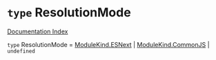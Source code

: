 # `type` ResolutionMode

[Documentation Index](../README.md)

`type` ResolutionMode = [ModuleKind.ESNext](../private.enum.ModuleKind/README.md#esnext--99) | [ModuleKind.CommonJS](../private.enum.ModuleKind/README.md#commonjs--1) | `undefined`